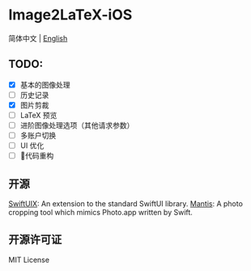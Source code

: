 # Image2LaTeX-iOS

简体中文 | [English](https://github.com/Butanediol/Image2LaTeX-iOS)

## TODO:

- [x] 基本的图像处理
- [ ] 历史记录
- [x] 图片剪裁
- [ ] LaTeX 预览
- [ ] 进阶图像处理选项（其他请求参数）
- [ ] 多账户切换
- [ ] UI 优化
- [ ] 💩代码重构

## 开源

[SwiftUIX](https://github.com/SwiftUIX/SwiftUIX): An extension to the standard SwiftUI library.
[Mantis](https://github.com/guoyingtao/Mantis): A photo cropping tool which mimics Photo.app written by Swift.

## 开源许可证

MIT License